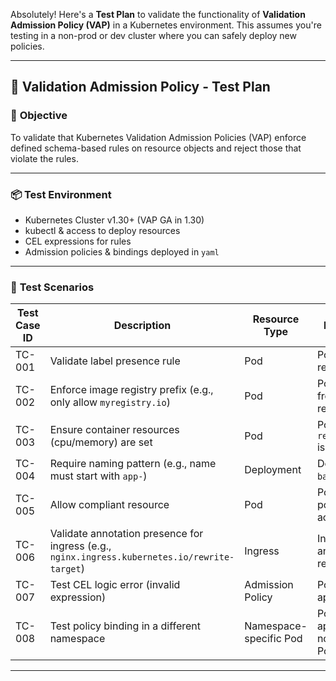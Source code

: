 Absolutely! Here's a **Test Plan** to validate the functionality of **Validation Admission Policy (VAP)** in a Kubernetes environment. This assumes you're testing in a non-prod or dev cluster where you can safely deploy new policies.

---

## 🧪 **Validation Admission Policy - Test Plan**

### 🎯 **Objective**

To validate that Kubernetes Validation Admission Policies (VAP) enforce defined schema-based rules on resource objects and reject those that violate the rules.

---

### 📦 **Test Environment**

* Kubernetes Cluster v1.30+ (VAP GA in 1.30)
* kubectl & access to deploy resources
* CEL expressions for rules
* Admission policies & bindings deployed in `yaml`

---

### 🧪 **Test Scenarios**

| Test Case ID | Description                                                                                   | Resource Type          | Expected Result                                       |
| ------------ | --------------------------------------------------------------------------------------------- | ---------------------- | ----------------------------------------------------- |
| TC-001       | Validate label presence rule                                                                  | Pod                    | Pod without label is rejected                         |
| TC-002       | Enforce image registry prefix (e.g., only allow `myregistry.io`)                              | Pod                    | Pod using image from docker.io is rejected            |
| TC-003       | Ensure container resources (cpu/memory) are set                                               | Pod                    | Pod missing `resources.requests` is rejected          |
| TC-004       | Require naming pattern (e.g., name must start with `app-`)                                    | Deployment             | Deployment named `backend` is rejected                |
| TC-005       | Allow compliant resource                                                                      | Pod                    | Pod meeting all policies is accepted                  |
| TC-006       | Validate annotation presence for ingress (e.g., `nginx.ingress.kubernetes.io/rewrite-target`) | Ingress                | Ingress missing annotation is rejected                |
| TC-007       | Test CEL logic error (invalid expression)                                                     | Admission Policy       | Policy fails to apply, error shown                    |
| TC-008       | Test policy binding in a different namespace                                                  | Namespace-specific Pod | Policy binding applies and rejects non-compliant Pods |

---

